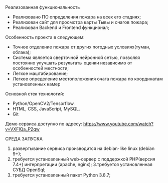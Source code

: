 Реализованная функциональность
* Реализовано ПО определения пожара на всех его стадиях;
* Реализован сайт для просмотра карты Тывы и очагов пожара;
* Реализован Backend и Frontend функционал;

Особенность проекта в следующем:
* Точное отделение пожара от других погодных условиях(туман, облака);
* Система является сверточной нейронной сетью, позволяя постоянно улучшать результаты оценки независимо от особенностей местности;
* Легкое маштабирование;
* Легкое определение местоположения очага пожара по координатам установленных камер

Основной стек технологий:
* Python/OpenCV2/Tensorflow.
* HTML, CSS, JavaScript, MySQL.
* Git


Демо сервиса доступно по адресу: https://www.youtube.com/watch?v=VXFlQa_P2qw

СРЕДА ЗАПУСКА

1. развертывание сервиса производится на debian-like linux (debian 9+);
2. требуется установленный web-сервер с поддержкой PHP(версия 7.4+) интерпретации (apache, nginx);
   3.требуется установленная СУБД OpenSql;
4. требуется установленный пакет Python 3.8.7;
